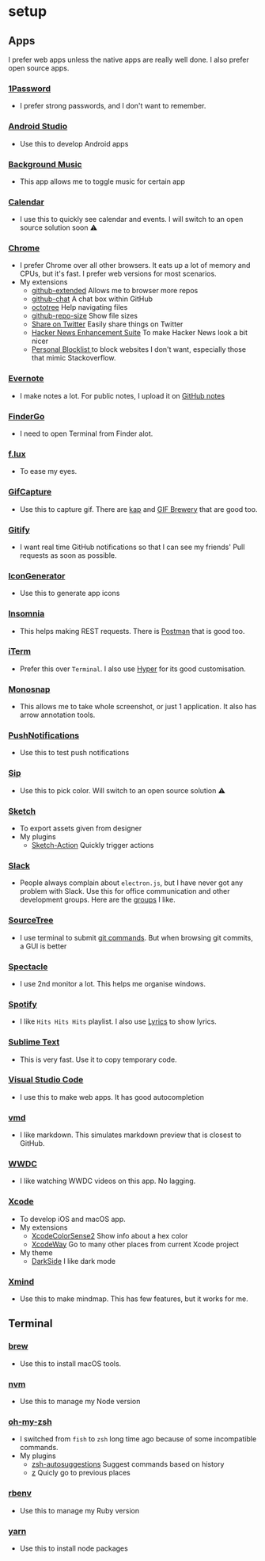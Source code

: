 # setup

## Apps

I prefer web apps unless the native apps are really well done. I also prefer open source apps.

### [1Password](https://1password.com/)
- I prefer strong passwords, and I don't want to remember.

### [Android Studio](https://developer.android.com/studio/index.html)
- Use this to develop Android apps

### [Background Music](https://github.com/kyleneideck/BackgroundMusic)
- This app allows me to toggle music for certain app

### [Calendar](https://itunes.apple.com/us/app/calendar-2/id415181149?mt=12)
- I use this to quickly see calendar and events. I will switch to an open source solution soon ⚠️

### [Chrome](https://www.google.com/chrome/browser/desktop/index.html)
- I prefer Chrome over all other browsers. It eats up a lot of memory and CPUs, but it's fast. I prefer web versions for most scenarios.
- My extensions
  - [github-extended](https://github.com/onmyway133/github-extended) Allows me to browser more repos
  - [github-chat](https://github.com/onmyway133/github-chat) A chat box within GitHub
  - [octotree](https://github.com/buunguyen/octotree) Help navigating files
  - [github-repo-size](https://github.com/harshjv/github-repo-size) Show file sizes
  - [Share on Twitter](https://chrome.google.com/webstore/detail/share-on-twitter/gkjgmeeoldebbdoehhngapnlfmdbmiie) Easily share things on Twitter
  - [Hacker News Enhancement Suite](https://chrome.google.com/webstore/detail/hacker-news-enhancement-s/bappiabcodbpphnojdiaddhnilfnjmpm) To make Hacker News look a bit nicer
  - [Personal Blocklist ](https://chrome.google.com/webstore/detail/personal-blocklist-by-goo/nolijncfnkgaikbjbdaogikpmpbdcdef) to block websites I don't want, especially those that mimic Stackoverflow.

### [Evernote](https://evernote.com/)
- I make notes a lot. For public notes, I upload it on [GitHub notes](https://github.com/onmyway133/notes)

### [FinderGo](https://github.com/onmyway133/FinderGo)
- I need to open Terminal from Finder alot.

### [f.lux](https://justgetflux.com/)
- To ease my eyes.

### [GifCapture](https://github.com/onmyway133/GifCapture)
- Use this to capture gif. There are [kap](https://github.com/wulkano/kap) and [GIF Brewery](http://gifbrewery.com/) that are good too.

### [Gitify](https://github.com/manosim/gitify)
- I want real time GitHub notifications so that I can see my friends' Pull requests as soon as possible.

### [IconGenerator](https://github.com/onmyway133/IconGenerator)
- Use this to generate app icons

### [Insomnia](https://github.com/getinsomnia/insomnia)
- This helps making REST requests. There is [Postman](https://www.getpostman.com/) that is good too.

### [iTerm](https://www.iterm2.com/)
- Prefer this over `Terminal`. I also use [Hyper](https://github.com/zeit/hyper) for its good customisation.

### [Monosnap](https://monosnap.com)
- This allows me to take whole screenshot, or just 1 application. It also has arrow annotation tools.

### [PushNotifications](https://github.com/onmyway133/PushNotifications)
- Use this to test push notifications

### [Sip](https://sipapp.io/)
- Use this to pick color. Will switch to an open source solution ⚠️

### [Sketch](https://www.sketchapp.com/)
- To export assets given from designer
- My plugins
  - [Sketch-Action](https://github.com/onmyway133/Sketch-Action) Quickly trigger actions

### [Slack](https://slack.com/)
- People always complain about `electron.js`, but I have never got any problem with Slack. Use this for office communication and other development groups. Here are the [groups](https://github.com/onmyway133/fantastic-engineering/blob/master/README.md#groups) I like.

### [SourceTree](https://www.sourcetreeapp.com/)
- I use terminal to submit [git commands](https://github.com/onmyway133/fantastic-git). But when browsing git commits, a GUI is better

### [Spectacle](https://github.com/eczarny/spectacle)
- I use 2nd monitor a lot. This helps me organise windows.

### [Spotify](https://www.spotify.com/no/)
- I like `Hits Hits Hits` playlist. I also use [Lyrics](https://github.com/onmyway133/Lyrics) to show lyrics.

### [Sublime Text](https://www.sublimetext.com/)
- This is very fast. Use it to copy temporary code.

### [Visual Studio Code](https://github.com/Microsoft/vscode)
- I use this to make web apps. It has good autocompletion

### [vmd](https://github.com/yoshuawuyts/vmd)
- I like markdown. This simulates markdown preview that is closest to GitHub.

### [WWDC](https://github.com/insidegui/WWDC)
- I like watching WWDC videos on this app. No lagging.

### [Xcode](https://developer.apple.com/xcode/)
- To develop iOS and macOS app.
- My extensions
  - [XcodeColorSense2](https://github.com/onmyway133/XcodeColorSense2) Show info about a hex color
  - [XcodeWay](https://github.com/onmyway133/XcodeWay) Go to many other places from current Xcode project
- My theme
  - [DarkSide](https://github.com/onmyway133/DarkSide) I like dark mode

### [Xmind](http://www.xmind.net/)
- Use this to make mindmap. This has few features, but it works for me.

## Terminal

### [brew](https://brew.sh/index_no.html)
- Use this to install macOS tools.

### [nvm](https://github.com/creationix/nvm)
- Use this to manage my Node version

### [oh-my-zsh](https://github.com/robbyrussell/oh-my-zsh)
- I switched from `fish` to `zsh` long time ago because of some incompatible commands.
- My plugins
  - [zsh-autosuggestions](https://github.com/zsh-users/zsh-autosuggestions) Suggest commands based on history
  - [z](https://github.com/robbyrussell/oh-my-zsh/tree/master/plugins/z) Quicly go to previous places

### [rbenv](https://github.com/rbenv/rbenv)
- Use this to manage my Ruby version

### [yarn](https://yarnpkg.com/en/)
- Use this to install node packages
